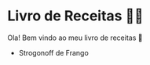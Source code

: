 # Livro de Receitas :man_cook:

Ola! Bem vindo ao meu livro de receitas :wave:

- Strogonoff de Frango

  

